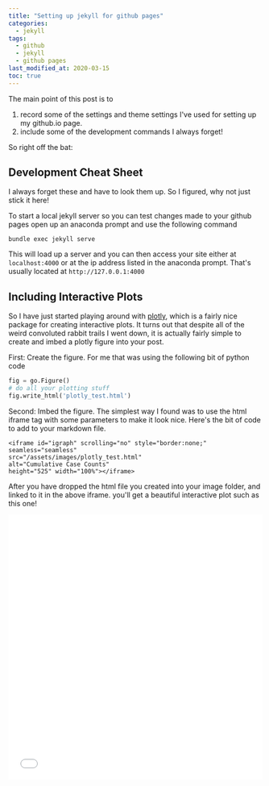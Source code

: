 ```yaml
---
title: "Setting up jekyll for github pages"
categories:
  - jekyll
tags:
  - github
  - jekyll
  - github pages
last_modified_at: 2020-03-15
toc: true
---
```


The main point of this post is to
1. record some of the settings and theme settings I've used for setting up my github.io page.
2. include some of the development commands I always forget!

So right off the bat:

## Development Cheat Sheet
I always forget these and have to look them up. So I figured, why not just stick it here!

To start a local jekyll server so you can test changes made to your github pages open up an anaconda prompt and use the following command

`bundle exec jekyll serve`

This will load up a server and you can then access your site either at `localhost:4000` or at the ip address listed in the anaconda prompt. That's usually located at `http://127.0.0.1:4000`

## Including Interactive Plots

So I have just started playing around with [plotly](https://plotly.com/), which is a fairly nice package for creating interactive plots. It turns out that despite all of the weird convoluted rabbit trails I went down, it is actually fairly simple to create and imbed a plotly figure into your post.

First: Create the figure. For me that was using the following bit of python code

```python
fig = go.Figure()
# do all your plotting stuff
fig.write_html('plotly_test.html')
```


Second: Imbed the figure. The simplest way I found was to use the html iframe tag with some parameters to make it look nice. Here's the bit of code to add to your markdown file.

```
<iframe id="igraph" scrolling="no" style="border:none;"
seamless="seamless"
src="/assets/images/plotly_test.html"
alt="Cumulative Case Counts"
height="525" width="100%"></iframe>
```

After you have dropped the html file you created into your image folder, and linked to it in the above iframe. you'll get a beautiful interactive plot such as this one!

<iframe id="igraph" scrolling="no" style="border:none;"
seamless="seamless"
src="/assets/images/plotly_test.html"
alt="Cumulative Case Counts"
height="525" width="100%"></iframe>
